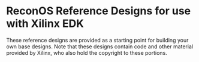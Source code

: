 ReconOS Reference Designs for use with Xilinx EDK
=================================================

These reference designs are provided as a starting point for building your own
base designs. Note that these designs contain code and other material provided
by Xilinx, who also hold the copyright to these portions.

